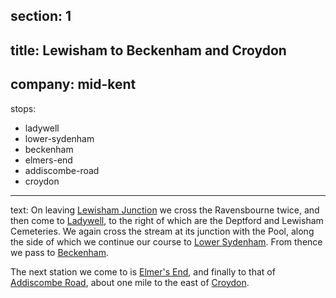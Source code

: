 ﻿section: 1
----
title: Lewisham to Beckenham and Croydon
----
company: mid-kent
----
stops:
- ladywell
- lower-sydenham
- beckenham
- elmers-end
- addiscombe-road
- croydon
----
text: On leaving [Lewisham Junction](/stations/lewisham) we cross the Ravensbourne twice, and then come to [Ladywell](/stations/ladywell), to the right of which are the Deptford and Lewisham Cemeteries. We again cross the stream at its junction with the Pool, along the side of which we continue our course to [Lower Sydenham](/stations/lower-sydenham). From thence we pass to [Beckenham](/stations/beckenham).

The next station we come to is [Elmer's End](/stations/elmers-end), and finally to that of [Addiscombe Road](/stations/addiscombe-road), about one mile to the east of [Croydon](/stations/croydon).
